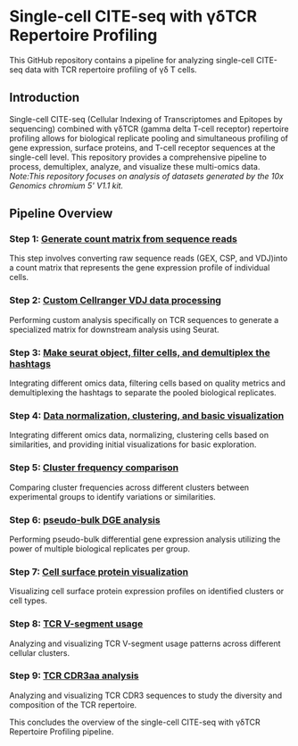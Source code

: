 # Single-cell CITE-seq with γδTCR Repertoire Profiling

This GitHub repository contains a pipeline for analyzing single-cell CITE-seq data with TCR repertoire profiling of γδ T cells.

## Introduction

Single-cell CITE-seq (Cellular Indexing of Transcriptomes and Epitopes by sequencing) combined with γδTCR (gamma delta T-cell receptor) repertoire profiling allows for biological replicate pooling and simultaneous profiling of gene expression, surface proteins, and T-cell receptor sequences at the single-cell level. This repository provides a comprehensive pipeline to process, demultiplex, analyze, and visualize these multi-omics data.
_Note:This repository focuses on analysis of datasets generated by the 10x Genomics chromium 5' V1.1 kit._

## Pipeline Overview

### Step 1: [**Generate count matrix from sequence reads**](/vignettes/1_Reads_to_Count_matrix.md)
This step involves converting raw sequence reads (GEX, CSP, and VDJ)into a count matrix that represents the gene expression profile of individual cells.

### Step 2: [**Custom Cellranger VDJ data processing**](/vignettes/2_custom_TCR_VDJ_data_processing.md)
Performing custom analysis specifically on TCR sequences to generate a specialized matrix for downstream analysis using Seurat.

### Step 3: [**Make seurat object, filter cells, and demultiplex the hashtags**](/vignettes/3_QC_filter_and_demux.md)
Integrating different omics data, filtering cells based on quality metrics and demultiplexing the hashtags to separate the pooled biological replicates.

### Step 4: [**Data normalization, clustering, and basic visualization**](/vignettes/4_Normalization_clustering_BasicViz.md)
Integrating different omics data, normalizing, clustering cells based on similarities, and providing initial visualizations for basic exploration.

### Step 5: [**Cluster frequency comparison**](/vignettes/5_cluster_freq_comparison_between_samples.md)
Comparing cluster frequencies across different clusters between experimental groups to identify variations or similarities.

### Step 6: [**pseudo-bulk DGE analysis**](/vignettes/6_pseudo-bulk_DGE_analysis.md)
Performing pseudo-bulk differential gene expression analysis utilizing the power of multiple biological replicates per group.

### Step 7: [**Cell surface protein visualization**](/vignettes/7_ADT_protein_visualization.md)
Visualizing cell surface protein expression profiles on identified clusters or cell types.

### Step 8: [**TCR V-segment usage**](/vignettes/8_TRGV_TRDV_usage.md)
Analyzing and visualizing TCR V-segment usage patterns across different cellular clusters.

### Step 9: [**TCR CDR3aa analysis**](/vignettes/9_TCR_CDR3_analysis.md)
Analyzing and visualizing TCR CDR3 sequences to study the diversity and composition of the TCR repertoire.

This concludes the overview of the single-cell CITE-seq with γδTCR Repertoire Profiling pipeline.
